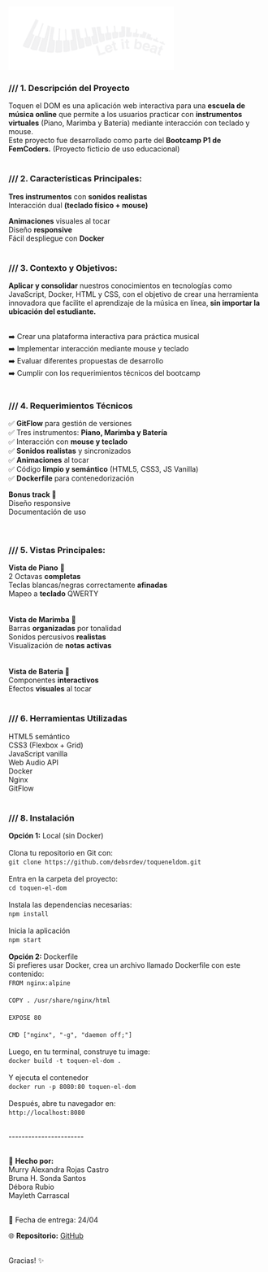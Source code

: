 <img src="assets/img/logo-blanca.png" alt="LetItBeat!">
<br>
<h3>/// 1. Descripción del Proyecto</h3>

Toquen el DOM es una aplicación web interactiva para una <b>escuela de música online</b> que permite a los usuarios practicar con <b>instrumentos virtuales</b> (Piano, Marimba y Batería) mediante interacción con teclado y mouse. 
<br>Este proyecto fue desarrollado como parte del <b>Bootcamp P1 de FemCoders.</b> (Proyecto ficticio de uso educacional)
<br><br>

<h3>/// 2. Características Principales:</h3>
<b>Tres instrumentos</b> con <b>sonidos realistas</b><br>
Interacción dual <b>(teclado físico + mouse)</b>

<b>Animaciones</b> visuales al tocar<br>
Diseño <b>responsive</b><br>
Fácil despliegue con <b>Docker</b>
<br><br>

<h3>/// 3. Contexto y Objetivos:</h3>
<b>Aplicar y consolidar</b> nuestros conocimientos en tecnologías como JavaScript, Docker, HTML y CSS, con el objetivo de crear una herramienta innovadora que facilite el aprendizaje de la música en línea, <b>sin importar la ubicación del estudiante.</b><br><br>

➡️ Crear una plataforma interactiva para práctica musical<br>
➡️ Implementar interacción mediante mouse y teclado<br>
➡️ Evaluar diferentes propuestas de desarrollo<br>
➡️ Cumplir con los requerimientos técnicos del bootcamp
<br><br>


<h3>/// 4. Requerimientos Técnicos</h3>

✅ <b>GitFlow</b> para gestión de versiones<br>
✅ Tres instrumentos: <b>Piano, Marimba y Batería</b><br>
✅ Interacción con <b>mouse y teclado</b><br>
✅ <b>Sonidos realistas</b> y sincronizados<br>
✅ <b>Animaciones</b> al tocar<br>
✅ Código <b>limpio y semántico</b> (HTML5, CSS3, JS Vanilla)<br>
✅ <b>Dockerfile</b> para contenedorización<br>

<b>Bonus track </b> 🌟<br>
Diseño responsive<br>
Documentación de uso<br>
<br><br>

<h3>/// 5. Vistas Principales:</h3>
<b>Vista de Piano</b> 🎹<br>
2 Octavas <b>completas</b> <br>
Teclas blancas/negras correctamente <b>afinadas</b><br>
Mapeo a <b>teclado</b> QWERTY<br>
<br><br>
<b>Vista de Marimba</b> 🎵<br>
Barras <b>organizadas</b> por tonalidad<br>
Sonidos percusivos <b>realistas</b><br>
Visualización de <b>notas activas</b><br>
<br><br>
<b>Vista de Batería 🥁</b><br>
Componentes <b>interactivos</b><br>
Efectos <b>visuales</b> al tocar<br>
<br>

<h3>/// 6. Herramientas Utilizadas</h3>

HTML5 semántico<br>
CSS3 (Flexbox + Grid)<br>
JavaScript vanilla<br>
Web Audio API<br>
Docker<br>
Nginx<br>
GitFlow<br><br>


<h3>/// 8. Instalación</h3>
<b>Opción 1:</b> Local (sin Docker)<br><br>
Clona tu repositorio en Git con:<br>
<code>git clone https://github.com/debsrdev/toqueneldom.git</code><br>
<br>
Entra en la carpeta del proyecto:<br>
<code>cd toquen-el-dom</code><br><br>
Instala las dependencias necesarias:<br>
<code>npm install</code><br><br>
Inicia la aplicación<br>
<code>npm start</code><br>
<br>
<b>Opción 2: </b>Dockerfile<br>
Si prefieres usar Docker, crea un archivo llamado Dockerfile con este contenido:<br>
<code>FROM nginx:alpine<br>
COPY . /usr/share/nginx/html<br>
EXPOSE 80<br>
CMD ["nginx", "-g", "daemon off;"]</code><br>
<br>Luego, en tu terminal, construye tu image:<br>
<code>docker build -t toquen-el-dom .</code><br><br>
Y ejecuta el contenedor <br>
<code>docker run -p 8080:80 toquen-el-dom</code><br><br>
Después, abre tu navegador en:<br> 
<code>http://localhost:8080</code>




<br>-----------------------<br><br>


📧 <b>Hecho por:</b> <br>
Murry Alexandra Rojas Castro <br>
Bruna H. Sonda Santos <br>
Débora Rubio <br>
Mayleth Carrascal <br><br>

📅 Fecha de entrega: 24/04

🌐 <b>Repositorio:</b> [GitHub](https://github.com/debsrdev/toqueneldom)<br><br>

Gracias! ✨
